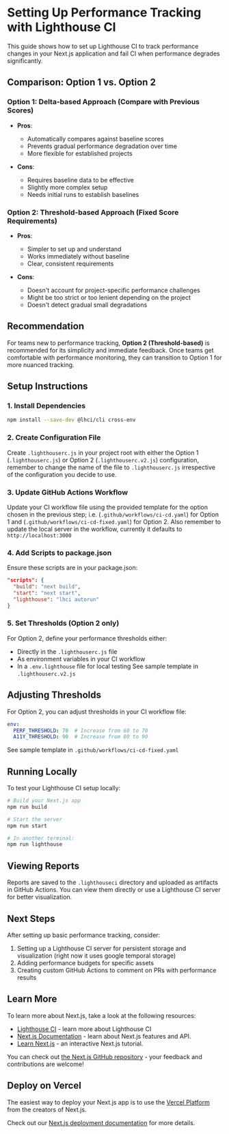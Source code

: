# Setting Up Performance Tracking with Lighthouse CI

This guide shows how to set up Lighthouse CI to track performance changes in your Next.js application and fail CI when performance degrades significantly.

## Comparison: Option 1 vs. Option 2

### Option 1: Delta-based Approach (Compare with Previous Scores)
- **Pros**: 
  - Automatically compares against baseline scores
  - Prevents gradual performance degradation over time
  - More flexible for established projects

- **Cons**:
  - Requires baseline data to be effective
  - Slightly more complex setup
  - Needs initial runs to establish baselines

### Option 2: Threshold-based Approach (Fixed Score Requirements)
- **Pros**:
  - Simpler to set up and understand
  - Works immediately without baseline
  - Clear, consistent requirements

- **Cons**:
  - Doesn't account for project-specific performance challenges
  - Might be too strict or too lenient depending on the project
  - Doesn't detect gradual small degradations

## Recommendation

For teams new to performance tracking, **Option 2 (Threshold-based)** is recommended for its simplicity and immediate feedback. Once teams get comfortable with performance monitoring, they can transition to Option 1 for more nuanced tracking.

## Setup Instructions

### 1. Install Dependencies

```bash
npm install --save-dev @lhci/cli cross-env
```

### 2. Create Configuration File

Create `.lighthouserc.js` in your project root with either the Option 1 (`.lighthouserc.js`) or Option 2 (`.lighthouserc.v2.js`) configuration, remember to change the name of the file to `.lighthouserc.js` irrespective of the configuration you decide to use.

### 3. Update GitHub Actions Workflow

Update your CI workflow file using the provided template for the option chosen in the previous step; i.e. (`.github/workflows/ci-cd.yaml`) for Option 1 and (`.github/workflows/ci-cd-fixed.yaml`) for Option 2.
Also remember to update the local server in the workflow, currently it defaults to `http://localhost:3000`

### 4. Add Scripts to package.json

Ensure these scripts are in your package.json:

```json
"scripts": {
  "build": "next build",
  "start": "next start",
  "lighthouse": "lhci autorun"
}
```

### 5. Set Thresholds (Option 2 only)

For Option 2, define your performance thresholds either:
- Directly in the `.lighthouserc.js` file
- As environment variables in your CI workflow
- In a `.env.lighthouse` file for local testing
See sample template in `.lighthouserc.v2.js`

## Adjusting Thresholds

For Option 2, you can adjust thresholds in your CI workflow file:

```yaml
env:
  PERF_THRESHOLD: 70  # Increase from 60 to 70
  A11Y_THRESHOLD: 90  # Increase from 80 to 90
```
See sample template in `.github/workflows/ci-cd-fixed.yaml`

## Running Locally

To test your Lighthouse CI setup locally:

```bash
# Build your Next.js app
npm run build

# Start the server
npm run start

# In another terminal:
npm run lighthouse
```

## Viewing Reports

Reports are saved to the `.lighthouseci` directory and uploaded as artifacts in GitHub Actions. You can view them directly or use a Lighthouse CI server for better visualization.

## Next Steps

After setting up basic performance tracking, consider:

1. Setting up a Lighthouse CI server for persistent storage and visualization (right now it uses google temporal storage)
2. Adding performance budgets for specific assets
3. Creating custom GitHub Actions to comment on PRs with performance results


## Learn More

To learn more about Next.js, take a look at the following resources:

- [Lighthouse CI](https://github.com/GoogleChrome/lighthouse-ci/) - learn more about Lighthouse CI
- [Next.js Documentation](https://nextjs.org/docs) - learn about Next.js features and API.
- [Learn Next.js](https://nextjs.org/learn) - an interactive Next.js tutorial.

You can check out [the Next.js GitHub repository](https://github.com/vercel/next.js) - your feedback and contributions are welcome!

## Deploy on Vercel

The easiest way to deploy your Next.js app is to use the [Vercel Platform](https://vercel.com/new?utm_medium=default-template&filter=next.js&utm_source=create-next-app&utm_campaign=create-next-app-readme) from the creators of Next.js.

Check out our [Next.js deployment documentation](https://nextjs.org/docs/app/building-your-application/deploying) for more details.
